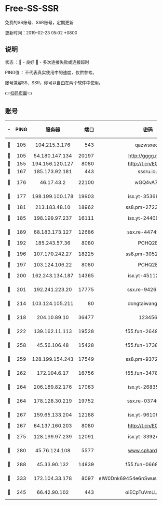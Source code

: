 # Free-SS-SSR

免费的SS账号、SSR账号，定期更新

更新时间：2019-02-23 05:02 +0800

## 说明

状态     ：🙂 - 良好 🙁 - 多次连接失败或连接超时

PING值   ：不代表真实使用中的速度，仅供参考。

账号兼容SS、SSR，你可以自由在两个软件中使用。

👉[扫码页面](https://liesauer.github.io/free-ss-ssr.github.io/)👈

## 账号

|-|PING|服务器|端口|密码|加密方式|区域|
|:----:|:----:|:-----:|-----:|:----:|:----:|:----:|
|🙂|105|104.215.3.176|543|qazwsxedc|aes-256-gcm|JP|
|🙂|105|54.180.147.134|20197|http://gggg.rocks|chacha20|KR|
|🙂|155|194.156.120.127|8080|http://t.cn/EGJIyrl|rc4-md5|RU|
|🙂|167|185.173.92.181|443|sssru.icu|rc4-md5|RU|
|🙂|176|46.17.43.2|22100|wGQ4vA7D|aes-256-gcm|RU|
|🙂|177|198.199.100.178|19903|isx.yt-35369856|aes-256-cfb|US|
|🙂|181|213.183.48.10|18962|ss8.pm-27236881|rc4-md5|RU|
|🙂|185|198.199.97.237|16111|isx.yt-24409459|aes-256-cfb|US|
|🙂|189|68.183.173.127|12686|ssx.re-44749299|aes-256-cfb|US|
|🙂|192|185.243.57.36|8080|PCHQ2E|rc4-md5|US|
|🙂|196|107.170.242.27|18225|ss8.pm-30525832|aes-256-cfb|US|
|🙂|197|103.124.106.22|8080|PCHQ2E|rc4-md5|US|
|🙂|200|162.243.134.187|14365|isx.yt-45112084|aes-256-cfb|US|
|🙂|201|192.241.223.20|17775|ssx.re-94264903|aes-256-cfb|US|
|🙂|214|103.124.105.211|80|dongtaiwang.com|aes-256-cfb|US|
|🙂|218|204.10.89.10|36477|123456|aes-256-cfb|US|
|🙂|222|139.162.11.113|19528|f55.fun-26491183|aes-256-cfb|SG|
|🙂|258|45.56.106.48|15428|f55.fun-17381628|aes-256-cfb|US|
|🙂|259|128.199.154.243|17549|ss8.pm-93722543|aes-256-cfb|SG|
|🙂|262|172.104.6.17|16756|f55.fun-34782964|aes-256-cfb|US|
|🙂|264|206.189.82.176|17063|isx.yt-26835607|aes-256-cfb|SG|
|🙂|264|178.128.30.219|19752|ssx.re-03740090|aes-256-cfb|SG|
|🙂|267|159.65.133.204|12188|isx.yt-96106830|aes-256-cfb|SG|
|🙂|267|64.137.160.203|8080|http://t.cn/EGJIyrl|rc4-md5|CA|
|🙂|275|128.199.97.239|12091|isx.yt-33924211|aes-256-cfb|SG|
|🙂|280|45.76.124.108|5577|www.sphard.com|aes-256-cfb|AU|
|🙂|288|45.33.90.132|14839|f55.fun-06699506|aes-256-cfb|US|
|🙂|333|172.104.33.178|8097|eIW0Dnk69454e6nSwuspv9DmS201tQ0D|aes-256-cfb|SG|
|🙂|245|66.42.90.102|443|oiECpTuVmLLxk4Ts|aes-256-cfb|US|
